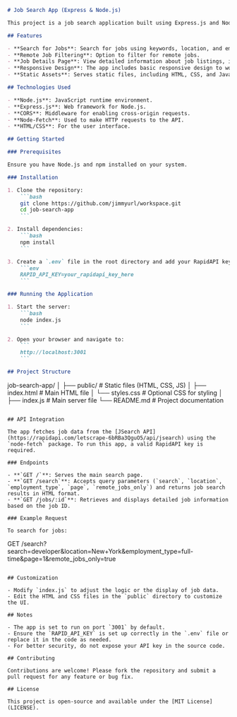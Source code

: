 ```markdown
# Job Search App (Express & Node.js)

This project is a job search application built using Express.js and Node.js. The app fetches job listings and detailed job information from a third-party API and presents it in a user-friendly format through a simple web interface.

## Features

- **Search for Jobs**: Search for jobs using keywords, location, and employment type.
- **Remote Job Filtering**: Option to filter for remote jobs.
- **Job Details Page**: View detailed information about job listings, including company info, job description, and qualifications.
- **Responsive Design**: The app includes basic responsive design to work on various devices.
- **Static Assets**: Serves static files, including HTML, CSS, and JavaScript from a `public` directory.

## Technologies Used

- **Node.js**: JavaScript runtime environment.
- **Express.js**: Web framework for Node.js.
- **CORS**: Middleware for enabling cross-origin requests.
- **Node-Fetch**: Used to make HTTP requests to the API.
- **HTML/CSS**: For the user interface.

## Getting Started

### Prerequisites

Ensure you have Node.js and npm installed on your system.

### Installation

1. Clone the repository:
    ```bash
    git clone https://github.com/jimmyurl/workspace.git
    cd job-search-app
    ```

2. Install dependencies:
    ```bash
    npm install
    ```

3. Create a `.env` file in the root directory and add your RapidAPI key:
    ```env
    RAPID_API_KEY=your_rapidapi_key_here
    ```

### Running the Application

1. Start the server:
    ```bash
    node index.js
    ```

2. Open your browser and navigate to:
    ```
    http://localhost:3001
    ```

## Project Structure

```
job-search-app/
│
├── public/                  # Static files (HTML, CSS, JS)
│   ├── index.html           # Main HTML file
│   └── styles.css           # Optional CSS for styling
│
├── index.js                 # Main server file
└── README.md                # Project documentation
```

## API Integration

The app fetches job data from the [JSearch API](https://rapidapi.com/letscrape-6bRBa3QguO5/api/jsearch) using the `node-fetch` package. To run this app, a valid RapidAPI key is required.

### Endpoints

- **`GET /`**: Serves the main search page.
- **`GET /search`**: Accepts query parameters (`search`, `location`, `employment_type`, `page`, `remote_jobs_only`) and returns job search results in HTML format.
- **`GET /jobs/:id`**: Retrieves and displays detailed job information based on the job ID.

### Example Request

To search for jobs:
```
GET /search?search=developer&location=New+York&employment_type=full-time&page=1&remote_jobs_only=true
```

## Customization

- Modify `index.js` to adjust the logic or the display of job data.
- Edit the HTML and CSS files in the `public` directory to customize the UI.

## Notes

- The app is set to run on port `3001` by default.
- Ensure the `RAPID_API_KEY` is set up correctly in the `.env` file or replace it in the code as needed.
- For better security, do not expose your API key in the source code.

## Contributing

Contributions are welcome! Please fork the repository and submit a pull request for any feature or bug fix.

## License

This project is open-source and available under the [MIT License](LICENSE).
```
